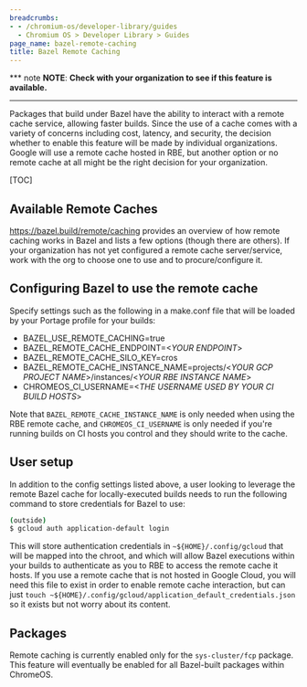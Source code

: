 ```yaml
---
breadcrumbs:
- - /chromium-os/developer-library/guides
  - Chromium OS > Developer Library > Guides
page_name: bazel-remote-caching
title: Bazel Remote Caching
---
```


*** note
**NOTE**: **Check with your organization to see if this feature is available.**
***

Packages that build under Bazel have the ability to interact with a remote cache
service, allowing faster builds. Since the use of a cache comes with a variety
of concerns including cost, latency, and security, the decision whether to
enable this feature will be made by individual organizations. Google will use a
remote cache hosted in RBE, but another option or no remote cache at all might
be the right decision for your organization.

[TOC]

## Available Remote Caches

https://bazel.build/remote/caching provides an overview of how remote caching
works in Bazel and lists a few options (though there are others). If your
organization has not yet configured a remote cache server/service, work with the
org to choose one to use and to procure/configure it.

## Configuring Bazel to use the remote cache

Specify settings such as the following in a make.conf file that will be loaded
by your Portage profile for your builds:
* BAZEL_USE_REMOTE_CACHING=true
* BAZEL_REMOTE_CACHE_ENDPOINT=<*YOUR ENDPOINT*>
* BAZEL_REMOTE_CACHE_SILO_KEY=cros
* BAZEL_REMOTE_CACHE_INSTANCE_NAME=projects/<*YOUR GCP PROJECT NAME*>/instances/<*YOUR RBE INSTANCE NAME*>
* CHROMEOS_CI_USERNAME=<*THE USERNAME USED BY YOUR CI BUILD HOSTS*>

Note that `BAZEL_REMOTE_CACHE_INSTANCE_NAME` is only needed when using the RBE
remote cache, and `CHROMEOS_CI_USERNAME` is only needed if you're running builds
on CI hosts you control and they should write to the cache.

## User setup

In addition to the config settings listed above, a user looking to leverage the
remote Bazel cache for locally-executed builds needs to run the following
command to store credentials for Bazel to use:

```bash
(outside)
$ gcloud auth application-default login
```

This will store authentication credentials in `~${HOME}/.config/gcloud` that
will be mapped into the chroot, and which will allow Bazel executions within
your builds to authenticate as you to RBE to access the remote cache it hosts.
If you use a remote cache that is not hosted in Google Cloud, you will need
this file to exist in order to enable remote cache interaction, but can just
`touch ~${HOME}/.config/gcloud/application_default_credentials.json` so it
exists but not worry about its content.

## Packages

Remote caching is currently enabled only for the `sys-cluster/fcp` package.
This feature will eventually be enabled for all Bazel-built packages within
ChromeOS.
